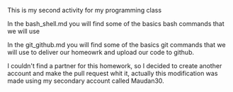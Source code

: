 This is my second activity for my programming class

In the bash_shell.md you will find some of the basics bash commands that we will use

In the git_github.md you will find some of the basics git commands that we will use to deliver our homeowrk and upload our code to github.

I couldn't find a partner for this homework, so I decided to create another account and make the pull request whit it, actually this modification was made using my secondary account called Maudan30.

